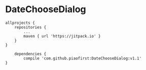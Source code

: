 # DateChooseDialog
	allprojects {
		repositories {
			...
			maven { url 'https://jitpack.io' }
		}
	}
	
  		dependencies {
	        compile 'com.github.piaofirst:DateChooseDialog:v1.1'
	}

